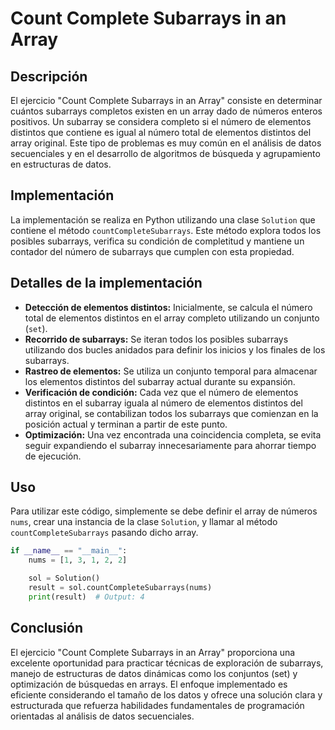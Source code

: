 # Count Complete Subarrays in an Array

## Descripción

El ejercicio "Count Complete Subarrays in an Array" consiste en determinar cuántos subarrays completos existen en un array dado de números enteros positivos. Un subarray se considera completo si el número de elementos distintos que contiene es igual al número total de elementos distintos del array original. Este tipo de problemas es muy común en el análisis de datos secuenciales y en el desarrollo de algoritmos de búsqueda y agrupamiento en estructuras de datos.

## Implementación

La implementación se realiza en Python utilizando una clase `Solution` que contiene el método `countCompleteSubarrays`. Este método explora todos los posibles subarrays, verifica su condición de completitud y mantiene un contador del número de subarrays que cumplen con esta propiedad.

## Detalles de la implementación

- **Detección de elementos distintos:** Inicialmente, se calcula el número total de elementos distintos en el array completo utilizando un conjunto (`set`).
- **Recorrido de subarrays:** Se iteran todos los posibles subarrays utilizando dos bucles anidados para definir los inicios y los finales de los subarrays.
- **Rastreo de elementos:** Se utiliza un conjunto temporal para almacenar los elementos distintos del subarray actual durante su expansión.
- **Verificación de condición:** Cada vez que el número de elementos distintos en el subarray iguala al número de elementos distintos del array original, se contabilizan todos los subarrays que comienzan en la posición actual y terminan a partir de este punto.
- **Optimización:** Una vez encontrada una coincidencia completa, se evita seguir expandiendo el subarray innecesariamente para ahorrar tiempo de ejecución.

## Uso

Para utilizar este código, simplemente se debe definir el array de números `nums`, crear una instancia de la clase `Solution`, y llamar al método `countCompleteSubarrays` pasando dicho array.

```python
if __name__ == "__main__":
    nums = [1, 3, 1, 2, 2]

    sol = Solution()
    result = sol.countCompleteSubarrays(nums)
    print(result)  # Output: 4
```

## Conclusión

El ejercicio "Count Complete Subarrays in an Array" proporciona una excelente oportunidad para practicar técnicas de exploración de subarrays, manejo de estructuras de datos dinámicas como los conjuntos (set) y optimización de búsquedas en arrays. El enfoque implementado es eficiente considerando el tamaño de los datos y ofrece una solución clara y estructurada que refuerza habilidades fundamentales de programación orientadas al análisis de datos secuenciales.
